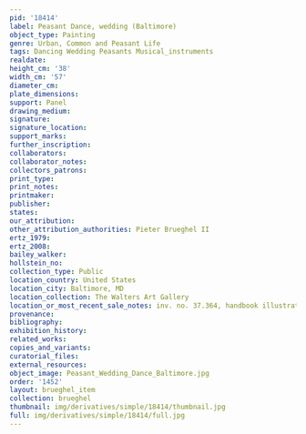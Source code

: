 ```yaml
---
pid: '18414'
label: Peasant Dance, wedding (Baltimore)
object_type: Painting
genre: Urban, Common and Peasant Life
tags: Dancing Wedding Peasants Musical_instruments
realdate: 
height_cm: '38'
width_cm: '57'
diameter_cm: 
plate_dimensions: 
support: Panel
drawing_medium: 
signature: 
signature_location: 
support_marks: 
further_inscription: 
collaborators: 
collaborator_notes: 
collectors_patrons: 
print_type: 
print_notes: 
printmaker: 
publisher: 
states: 
our_attribution: 
other_attribution_authorities: Pieter Brueghel II
ertz_1979: 
ertz_2008: 
bailey_walker: 
hollstein_no: 
collection_type: Public
location_country: United States
location_city: Baltimore, MD
location_collection: The Walters Art Gallery
location_or_most_recent_sale_notes: inv. no. 37.364, handbook illustration page 136.
provenance: 
bibliography: 
exhibition_history: 
related_works: 
copies_and_variants: 
curatorial_files: 
external_resources: 
object_image: Peasant_Wedding_Dance_Baltimore.jpg
order: '1452'
layout: brueghel_item
collection: brueghel
thumbnail: img/derivatives/simple/18414/thumbnail.jpg
full: img/derivatives/simple/18414/full.jpg
---
```

